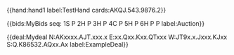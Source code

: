 {{hand:hand1 label:TestHand cards:AKQJ.543.9876.2}}

{{bids:MyBids seq: 1S P 2H P 3H P 4C P 5H P 6H P P label:Auction}}

{{deal:Mydeal N:AKxxxx.AJT.xxx.x E:xx.Qxx.Kxx.QTxxx W:JT9x.x.Jxxx.KJxx S:Q.K86532.AQxx.Ax label:ExampleDeal}}
 
